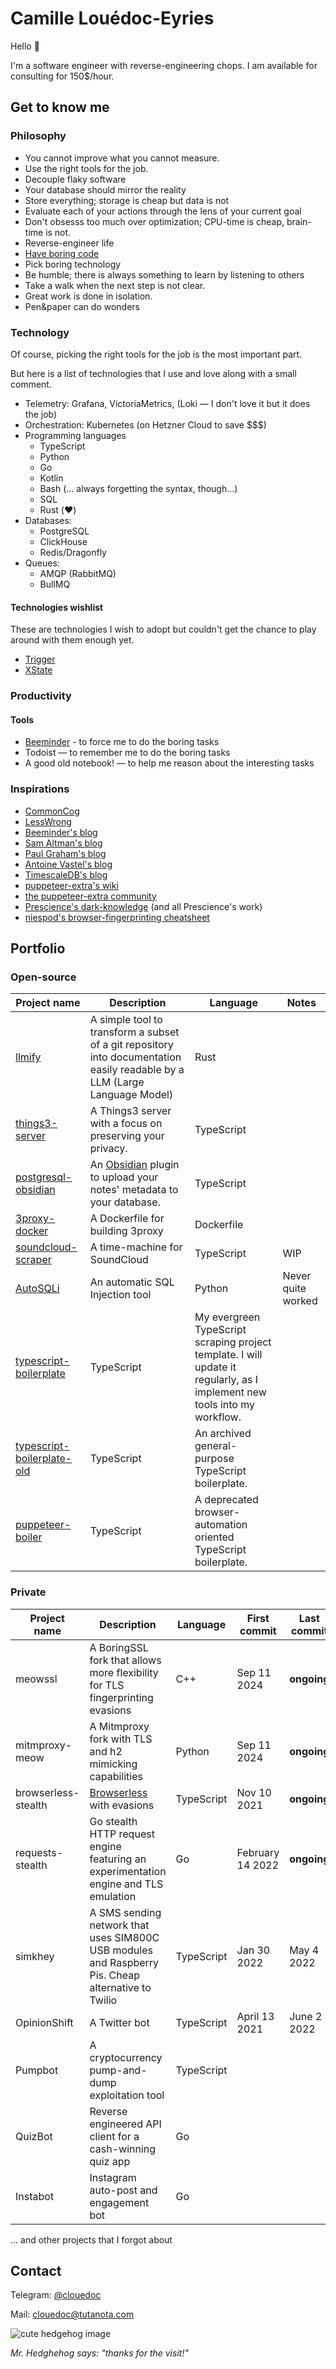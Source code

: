 # Camille Louédoc-Eyries

Hello 👋

I'm a software engineer with reverse-engineering chops.
I am available for consulting for 150$/hour.

## Get to know me

### Philosophy

- You cannot improve what you cannot measure.
- Use the right tools for the job.
- Decouple flaky software
- Your database should mirror the reality
- Store everything; storage is cheap but data is not
- Evaluate each of your actions through the lens of your current goal
- Don't obsesss too much over optimization; CPU-time is cheap, brain-time is not.
- Reverse-engineer life
- [Have boring code](https://blog.beeminder.com/magic/)
- Pick boring technology
- Be humble; there is always something to learn by listening to others
- Take a walk when the next step is not clear.
- Great work is done in isolation.
- Pen&paper can do wonders

### Technology

Of course, picking the right tools for the job is the most important part.

But here is a list of technologies that I use and love along with a small comment.

- Telemetry: Grafana, VictoriaMetrics, (Loki — I don't love it but it does the job)
- Orchestration: Kubernetes (on Hetzner Cloud to save $$$)
- Programming languages
  - TypeScript
  - Python
  - Go
  - Kotlin
  - Bash (... always forgetting the syntax, though...)
  - SQL
  - Rust (❤️)
- Databases:
  - PostgreSQL
  - ClickHouse
  - Redis/Dragonfly
- Queues:
  - AMQP (RabbitMQ)
  - BullMQ

#### Technologies wishlist

These are technologies I wish to adopt but couldn't get the chance to play around with them enough yet.

- [Trigger](https://trigger.dev)
- [XState](https://xstate.js.org/)

### Productivity

#### Tools

- [Beeminder](beeminder.com) - to force me to do the boring tasks
- Todoist — to remember me to do the boring tasks
- A good old notebook! — to help me reason about the interesting tasks

### Inspirations

- [CommonCog](https://commoncog.com/)
- [LessWrong](https://www.lesswrong.com/)
- [Beeminder's blog](https://blog.beeminder.com/)
- [Sam Altman's blog](https://blog.samaltman.com/how-to-be-successful)
- [Paul Graham's blog](https://www.paulgraham.com/todo.html)
- [Antoine Vastel's blog](https://antoinevastel.com/)
- [TimescaleDB's blog](https://blog.timescale.com/blog/how-i-power-a-successful-crypto-trading-bot-with-timescaledb/)
- [puppeteer-extra's wiki](https://github.com/berstend/puppeteer-extra/wiki)
- [the puppeteer-extra community](https://extra.community/)
- [Prescience's dark-knowledge](https://github.com/prescience-data/dark-knowledge) (and all Prescience's work)
- [niespod's browser-fingerprinting cheatsheet](https://github.com/niespodd/browser-fingerprinting)

## Portfolio

### Open-source

| Project name | Description | Language | Notes |
| ------------ | ----------- | -------- | ----- |
| [llmify](https://github.com/clouedoc/llmify) | A simple tool to transform a subset of a git repository into documentation easily readable by a LLM (Large Language Model) | Rust | |
| [things3-server](https://github.com/clouedoc/things3-server) | A Things3 server with a focus on preserving your privacy. | TypeScript | |
| [postgresql-obsidian](https://github.com/clouedoc/postgresql-obsidian) | An <a href="https://obsidian.md">Obsidian</a> plugin to upload your notes' metadata to your database. | TypeScript | |
| [3proxy-docker](https://github.com/force-adverse/3proxy-docker) | A Dockerfile for building 3proxy | Dockerfile | |
| [soundcloud-scraper](https://github.com/clouedoc/soundcloud-scraper) | A time-machine for SoundCloud | TypeScript | WIP |
| [AutoSQLi](https://github.com/clouedoc/AutoSQLi) | An automatic SQL Injection tool | Python | Never quite worked |
| [typescript-boilerplate](https://github.com/clouedoc/typescript-boilerplate) | TypeScript | My evergreen TypeScript scraping project template. I will update it regularly, as I implement new tools into my workflow. |
| [typescript-boilerplate-old](https://github.com/clouedoc/typescript-boilerplate-old) | TypeScript | An archived general-purpose TypeScript boilerplate. |
| [puppeteer-boiler](https://github.com/clouedoc/puppeteer-boiler) | TypeScript | A deprecated browser-automation oriented TypeScript boilerplate. |

### Private

| Project name   | Description                                                             | Language    | First commit   | Last commit |
| -------------- | ----------------------------------------------------------------------- | ----------- | -------------- | ----------- |
| meowssl | A BoringSSL fork that allows more flexibility for TLS fingerprinting evasions  | C++         | Sep 11 2024    | **ongoing** |
| mitmproxy-meow | A Mitmproxy fork with TLS and h2 mimicking capabilities                 | Python      | Sep 11 2024    | **ongoing** |
| browserless-stealth | [Browserless](https://github.com/browserless/chrome) with evasions | TypeScript | Nov 10 2021 | **ongoing** |
| requests-stealth | Go stealth HTTP request engine featuring an experimentation engine and TLS emulation | Go | February 14 2022 | **ongoing** | 
| simkhey | A SMS sending network that uses SIM800C USB modules and Raspberry Pis. Cheap alternative to Twilio | TypeScript | Jan 30 2022 | May 4 2022 |
| OpinionShift | A Twitter bot                                             | TypeScript | April 13 2021 | June 2 2022     |
| Pumpbot      | A cryptocurrency pump-and-dump exploitation tool          | TypeScript |        |      |
| QuizBot        | Reverse engineered API client for a cash-winning quiz app | Go     |        |      |
| Instabot     | Instagram auto-post and engagement bot                    | Go     |        |      |

... and other projects that I forgot about


## Contact

Telegram: [@clouedoc](https://t.me/clouedoc)

Mail: [clouedoc@tutanota.com](mailto:clouedoc@tutanota.com)

![cute hedgehog image](https://user-images.githubusercontent.com/13921610/138776571-6119f075-8e8a-4ac1-bc6a-8b598fbdb1d8.png)

_Mr. Hedghehog says: "thanks for the visit!"_
